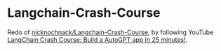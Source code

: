# Langchain-Crash-Course
Redo of [nicknochnack/Langchain-Crash-Course](https://github.com/nicknochnack/Langchain-Crash-Course), by following YouTube [LangChain Crash Course: Build a AutoGPT app in 25 minutes!](https://www.youtube.com/watch?v=MlK6SIjcjE8).